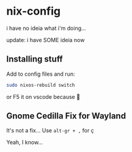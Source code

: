 # nix-config
i have no ideia what i'm doing...

update: i have SOME ideia now

## Installing stuff

Add to config files and run:

```sh
sudo nixos-rebuild switch
```

or F5 it on vscode because 💅

## Gnome Cedilla Fix for Wayland

It's not a fix... Use `alt-gr + ,` for ç 

Yeah, I know... 
